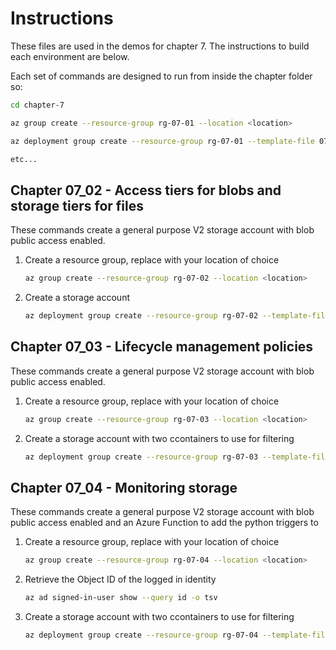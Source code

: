 # Instructions

These files are used in the demos for chapter 7. The instructions to build each environment are below.

Each set of commands are designed to run from inside the chapter folder so:

```bash
cd chapter-7

az group create --resource-group rg-07-01 --location <location>

az deployment group create --resource-group rg-07-01 --template-file 07_01/main.bicep --parameters resourceSuffix=0701 location=<location>

etc...
```

## Chapter 07_02 - Access tiers for blobs and storage tiers for files

These commands create a general purpose V2 storage account with blob public access enabled.

1. Create a resource group, replace <location> with your location of choice

    ```bash
    az group create --resource-group rg-07-02 --location <location>
    ```


2. Create a storage account

    ```bash
    az deployment group create --resource-group rg-07-02 --template-file 07_02/standard-storage.bicep --parameters resourceSuffix=0702 location=<location>
    ```

## Chapter 07_03 - Lifecycle management policies

These commands create a general purpose V2 storage account with blob public access enabled.

1. Create a resource group, replace <location> with your location of choice

    ```bash
    az group create --resource-group rg-07-03 --location <location>
    ```


2. Create a storage account with two ccontainers to use for filtering

    ```bash
    az deployment group create --resource-group rg-07-03 --template-file 07_03/standard-storage.bicep --parameters resourceSuffix=0703location=<location>
    ```

## Chapter 07_04 - Monitoring storage

These commands create a general purpose V2 storage account with blob public access enabled and an Azure Function to add the python triggers to

1. Create a resource group, replace <location> with your location of choice

    ```bash
    az group create --resource-group rg-07-04 --location <location>
    ```

2. Retrieve the Object ID of the logged in identity

    ```bash
    az ad signed-in-user show --query id -o tsv
    ```

3. Create a storage account with two ccontainers to use for filtering

    ```bash
    az deployment group create --resource-group rg-07-04 --template-file 07_04/main.bicep --parameters resourceSuffix=0704 location=<location> identityPrincipalId=<id>
    ```